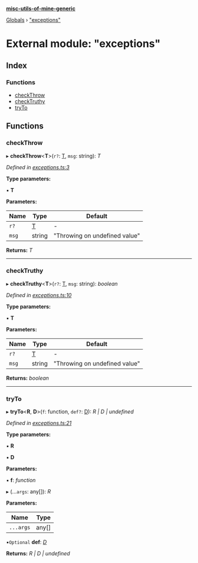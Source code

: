 **[misc-utils-of-mine-generic](../README.md)**

[Globals](../globals.md) › ["exceptions"](_exceptions_.md)

# External module: "exceptions"

## Index

### Functions

* [checkThrow](_exceptions_.md#checkthrow)
* [checkTruthy](_exceptions_.md#checktruthy)
* [tryTo](_exceptions_.md#tryto)

## Functions

###  checkThrow

▸ **checkThrow**<**T**>(`r?`: [T](), `msg`: string): *T*

*Defined in [exceptions.ts:3](https://github.com/cancerberoSgx/misc-utils-of-mine/blob/60bba9c/misc-utils-of-mine-generic/src/exceptions.ts#L3)*

**Type parameters:**

▪ **T**

**Parameters:**

Name | Type | Default |
------ | ------ | ------ |
`r?` | [T]() | - |
`msg` | string | "Throwing on undefined value" |

**Returns:** *T*

___

###  checkTruthy

▸ **checkTruthy**<**T**>(`r?`: [T](), `msg`: string): *boolean*

*Defined in [exceptions.ts:10](https://github.com/cancerberoSgx/misc-utils-of-mine/blob/60bba9c/misc-utils-of-mine-generic/src/exceptions.ts#L10)*

**Type parameters:**

▪ **T**

**Parameters:**

Name | Type | Default |
------ | ------ | ------ |
`r?` | [T]() | - |
`msg` | string | "Throwing on undefined value" |

**Returns:** *boolean*

___

###  tryTo

▸ **tryTo**<**R**, **D**>(`f`: function, `def?`: [D]()): *R | D | undefined*

*Defined in [exceptions.ts:21](https://github.com/cancerberoSgx/misc-utils-of-mine/blob/60bba9c/misc-utils-of-mine-generic/src/exceptions.ts#L21)*

**Type parameters:**

▪ **R**

▪ **D**

**Parameters:**

▪ **f**: *function*

▸ (...`args`: any[]): *R*

**Parameters:**

Name | Type |
------ | ------ |
`...args` | any[] |

▪`Optional`  **def**: *[D]()*

**Returns:** *R | D | undefined*